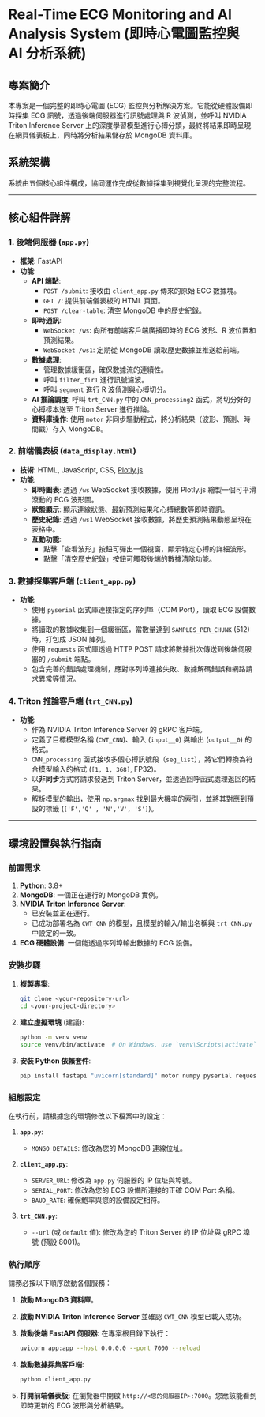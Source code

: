 # Real-Time ECG Monitoring and AI Analysis System (即時心電圖監控與 AI 分析系統)

## 專案簡介

本專案是一個完整的即時心電圖 (ECG) 監控與分析解決方案。它能從硬體設備即時採集 ECG 訊號，透過後端伺服器進行訊號處理與 R 波偵測，並呼叫 NVIDIA Triton Inference Server 上的深度學習模型進行心搏分類，最終將結果即時呈現在網頁儀表板上，同時將分析結果儲存於 MongoDB 資料庫。

## 系統架構

系統由五個核心組件構成，協同運作完成從數據採集到視覺化呈現的完整流程。


---

## 核心組件詳解

### 1. 後端伺服器 (`app.py`)

-   **框架**: FastAPI
-   **功能**:
    -   **API 端點**:
        -   `POST /submit`: 接收由 `client_app.py` 傳來的原始 ECG 數據塊。
        -   `GET /`: 提供前端儀表板的 HTML 頁面。
        -   `POST /clear-table`: 清空 MongoDB 中的歷史紀錄。
    -   **即時通訊**:
        -   `WebSocket /ws`: 向所有前端客戶端廣播即時的 ECG 波形、R 波位置和預測結果。
        -   `WebSocket /ws1`: 定期從 MongoDB 讀取歷史數據並推送給前端。
    -   **數據處理**:
        -   管理數據緩衝區，確保數據流的連續性。
        -   呼叫 `filter_fir1` 進行訊號濾波。
        -   呼叫 `segment` 進行 R 波偵測與心搏切分。
    -   **AI 推論調度**: 呼叫 `trt_CNN.py` 中的 `CNN_processing2` 函式，將切分好的心搏樣本送至 Triton Server 進行推論。
    -   **資料庫操作**: 使用 `motor` 非同步驅動程式，將分析結果（波形、預測、時間戳）存入 MongoDB。

### 2. 前端儀表板 (`data_display.html`)

-   **技術**: HTML, JavaScript, CSS, [Plotly.js](https://plotly.com/javascript/)
-   **功能**:
    -   **即時圖表**: 透過 `/ws` WebSocket 接收數據，使用 Plotly.js 繪製一個可平滑滾動的 ECG 波形圖。
    -   **狀態顯示**: 顯示連線狀態、最新預測結果和心搏總數等即時資訊。
    -   **歷史紀錄**: 透過 `/ws1` WebSocket 接收數據，將歷史預測結果動態呈現在表格中。
    -   **互動功能**:
        -   點擊「查看波形」按鈕可彈出一個視窗，顯示特定心搏的詳細波形。
        -   點擊「清空歷史紀錄」按鈕可觸發後端的數據清除功能。

### 3. 數據採集客戶端 (`client_app.py`)

-   **功能**:
    -   使用 `pyserial` 函式庫連接指定的序列埠（COM Port），讀取 ECG 設備數據。
    -   將讀取的數據收集到一個緩衝區，當數量達到 `SAMPLES_PER_CHUNK` (512) 時，打包成 JSON 陣列。
    -   使用 `requests` 函式庫透過 HTTP POST 請求將數據批次傳送到後端伺服器的 `/submit` 端點。
    -   包含完善的錯誤處理機制，應對序列埠連接失敗、數據解碼錯誤和網路請求異常等情況。

### 4. Triton 推論客戶端 (`trt_CNN.py`)

-   **功能**:
    -   作為 NVIDIA Triton Inference Server 的 gRPC 客戶端。
    -   定義了目標模型名稱 (`CWT_CNN`)、輸入 (`input__0`) 與輸出 (`output__0`) 的格式。
    -   `CNN_processing` 函式接收多個心搏訊號段（`seg_list`），將它們轉換為符合模型輸入的格式 (`[1, 1, 368]`, FP32)。
    -   以**非同步**方式將請求發送到 Triton Server，並透過回呼函式處理返回的結果。
    -   解析模型的輸出，使用 `np.argmax` 找到最大機率的索引，並將其對應到預設的標籤 (`['F','Q' , 'N','V', 'S']`)。

---

## 環境設置與執行指南

### 前置需求

1.  **Python**: 3.8+
2.  **MongoDB**: 一個正在運行的 MongoDB 實例。
3.  **NVIDIA Triton Inference Server**:
    -   已安裝並正在運行。
    -   已成功部署名為 `CWT_CNN` 的模型，且模型的輸入/輸出名稱與 `trt_CNN.py` 中設定的一致。
4.  **ECG 硬體設備**: 一個能透過序列埠輸出數據的 ECG 設備。

### 安裝步驟

1.  **複製專案**:
    ```bash
    git clone <your-repository-url>
    cd <your-project-directory>
    ```

2.  **建立虛擬環境** (建議):
    ```bash
    python -m venv venv
    source venv/bin/activate  # On Windows, use `venv\Scripts\activate`
    ```

3.  **安裝 Python 依賴套件**:
    ```bash
    pip install fastapi "uvicorn[standard]" motor numpy pyserial requests tritonclient[grpc]
    ```

### 組態設定

在執行前，請根據您的環境修改以下檔案中的設定：

1.  **`app.py`**:
    -   `MONGO_DETAILS`: 修改為您的 MongoDB 連線位址。

2.  **`client_app.py`**:
    -   `SERVER_URL`: 修改為 `app.py` 伺服器的 IP 位址與埠號。
    -   `SERIAL_PORT`: 修改為您的 ECG 設備所連接的正確 COM Port 名稱。
    -   `BAUD_RATE`: 確保鮑率與您的設備設定相符。

3.  **`trt_CNN.py`**:
    -   `--url` (或 `default` 值): 修改為您的 Triton Server 的 IP 位址與 gRPC 埠號 (預設 8001)。

### 執行順序

請務必按以下順序啟動各個服務：

1.  **啟動 MongoDB 資料庫**。

2.  **啟動 NVIDIA Triton Inference Server** 並確認 `CWT_CNN` 模型已載入成功。

3.  **啟動後端 FastAPI 伺服器**:
    在專案根目錄下執行：
    ```bash
    uvicorn app:app --host 0.0.0.0 --port 7000 --reload
    ```

4.  **啟動數據採集客戶端**:
    ```bash
    python client_app.py
    ```

5.  **打開前端儀表板**:
    在瀏覽器中開啟 `http://<您的伺服器IP>:7000`。您應該能看到即時更新的 ECG 波形與分析結果。

